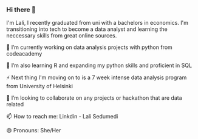 ### Hi there 👋
I'm Lali, I recently graduated from uni with a bachelors in economics. I'm transitioning into tech to become a data analyst and learning the neccessary skills from great online sources. 

🔭 I’m currently working on data analysis projects with python from codeacademy

🌱 I’m also learning R and expanding my python skills and proficient in SQL

⚡ Next thing I'm moving on to is a 7 week intense data analysis program from University of Helsinki

👯 I’m looking to collaborate on any projects or hackathon that are data related

📫 How to reach me: Linkdin - Lali Sedumedi

😄 Pronouns: She/Her
<!--
**Lali-Sed/Lali-Sed** is a ✨ _special_ ✨ repository because its `README.md` (this file) appears on your GitHub profile.

Here are some ideas to get you started:

- 🔭 I’m currently working on ...
- 🌱 I’m currently learning ...
- 👯 I’m looking to collaborate on ...
- 🤔 I’m looking for help with ...
- 💬 Ask me about ...
- 📫 How to reach me: ...
- 😄 Pronouns: ...
- ⚡ Fun fact: ...
-->
